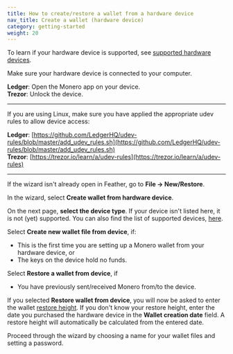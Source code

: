 ```yaml
---
title: How to create/restore a wallet from a hardware device
nav_title: Create a wallet (hardware device)
category: getting-started
weight: 20
---
```


To learn if your hardware device is supported, see [supported hardware devices](hardware-wallet-support).

Make sure your hardware device is connected to your computer.

**Ledger**: Open the Monero app on your device.  
**Trezor**: Unlock the device.

---

If you are using Linux, make sure you have applied the appropriate udev rules to allow device access:

**Ledger**: [https://github.com/LedgerHQ/udev-rules/blob/master/add_udev_rules.sh](https://github.com/LedgerHQ/udev-rules/blob/master/add_udev_rules.sh)  
**Trezor**: [https://trezor.io/learn/a/udev-rules](https://trezor.io/learn/a/udev-rules)

---

If the wizard isn't already open in Feather, go to **File → New/Restore**.

In the wizard, select **Create wallet from hardware device**.

On the next page, **select the device type**. If your device isn't listed here, it is not (yet) supported. You can also find the list of supported devices, [here](hardware-wallet-support).

Select **Create new wallet file from device**, if:

- This is the first time you are setting up a Monero wallet from your hardware device, or
- The keys on the device hold no funds.

Select **Restore a wallet from device**, if

- You have previously sent/received Monero from/to the device.

If you selected **Restore wallet from device**, you will now be asked to enter the wallet [restore height](restore-height). If you don't know your restore height, enter the date you purchased the hardware device in the **Wallet creation date** field. A restore height will automatically be calculated from the entered date.

Proceed through the wizard by choosing a name for your wallet files and setting a password.

